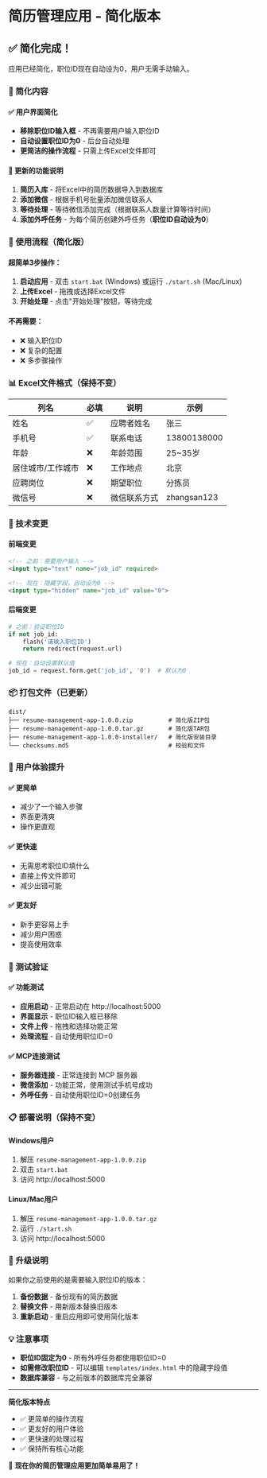 # 简历管理应用 - 简化版本

## ✅ 简化完成！

应用已经简化，职位ID现在自动设为0，用户无需手动输入。

### 🎯 简化内容

#### ✅ **用户界面简化**
- **移除职位ID输入框** - 不再需要用户输入职位ID
- **自动设置职位ID为0** - 后台自动处理
- **更简洁的操作流程** - 只需上传Excel文件即可

#### 📝 **更新的功能说明**
1. **简历入库** - 将Excel中的简历数据导入到数据库
2. **添加微信** - 根据手机号批量添加微信联系人
3. **等待处理** - 等待微信添加完成（根据联系人数量计算等待时间）
4. **添加外呼任务** - 为每个简历创建外呼任务（**职位ID自动设为0**）

### 🚀 使用流程（简化版）

#### 超简单3步操作：
1. **启动应用** - 双击 `start.bat` (Windows) 或运行 `./start.sh` (Mac/Linux)
2. **上传Excel** - 拖拽或选择Excel文件
3. **开始处理** - 点击"开始处理"按钮，等待完成

#### 不再需要：
- ❌ 输入职位ID
- ❌ 复杂的配置
- ❌ 多步骤操作

### 📊 Excel文件格式（保持不变）

| 列名 | 必填 | 说明 | 示例 |
|------|------|------|------|
| 姓名 | ✅ | 应聘者姓名 | 张三 |
| 手机号 | ✅ | 联系电话 | 13800138000 |
| 年龄 | ❌ | 年龄范围 | 25~35岁 |
| 居住城市/工作城市 | ❌ | 工作地点 | 北京 |
| 应聘岗位 | ❌ | 期望职位 | 分拣员 |
| 微信号 | ❌ | 微信联系方式 | zhangsan123 |

### 🔧 技术变更

#### 前端变更
```html
<!-- 之前：需要用户输入 -->
<input type="text" name="job_id" required>

<!-- 现在：隐藏字段，自动设为0 -->
<input type="hidden" name="job_id" value="0">
```

#### 后端变更
```python
# 之前：验证职位ID
if not job_id:
    flash('请输入职位ID')
    return redirect(request.url)

# 现在：自动设置默认值
job_id = request.form.get('job_id', '0')  # 默认为0
```

### 📦 打包文件（已更新）

```
dist/
├── resume-management-app-1.0.0.zip          # 简化版ZIP包
├── resume-management-app-1.0.0.tar.gz       # 简化版TAR包
├── resume-management-app-1.0.0-installer/   # 简化版安装目录
└── checksums.md5                            # 校验和文件
```

### 🎉 用户体验提升

#### ✅ **更简单**
- 减少了一个输入步骤
- 界面更清爽
- 操作更直观

#### ✅ **更快速**
- 无需思考职位ID填什么
- 直接上传文件即可
- 减少出错可能

#### ✅ **更友好**
- 新手更容易上手
- 减少用户困惑
- 提高使用效率

### 🧪 测试验证

#### ✅ 功能测试
- **应用启动** - 正常启动在 http://localhost:5000
- **界面显示** - 职位ID输入框已移除
- **文件上传** - 拖拽和选择功能正常
- **处理流程** - 自动使用职位ID=0

#### ✅ MCP连接测试
- **服务器连接** - 正常连接到 MCP 服务器
- **微信添加** - 功能正常，使用测试手机号成功
- **外呼任务** - 自动使用职位ID=0创建任务

### 📋 部署说明（保持不变）

#### Windows用户
1. 解压 `resume-management-app-1.0.0.zip`
2. 双击 `start.bat`
3. 访问 http://localhost:5000

#### Linux/Mac用户
1. 解压 `resume-management-app-1.0.0.tar.gz`
2. 运行 `./start.sh`
3. 访问 http://localhost:5000

### 🔄 升级说明

如果你之前使用的是需要输入职位ID的版本：

1. **备份数据** - 备份现有的简历数据
2. **替换文件** - 用新版本替换旧版本
3. **重新启动** - 重启应用即可使用简化版本

### 💡 注意事项

- **职位ID固定为0** - 所有外呼任务都使用职位ID=0
- **如需修改职位ID** - 可以编辑 `templates/index.html` 中的隐藏字段值
- **数据库兼容** - 与之前版本的数据库完全兼容

---

**简化版本特点**
- ✅ 更简单的操作流程
- ✅ 更友好的用户体验
- ✅ 更快速的处理过程
- ✅ 保持所有核心功能

🎉 **现在你的简历管理应用更加简单易用了！**
